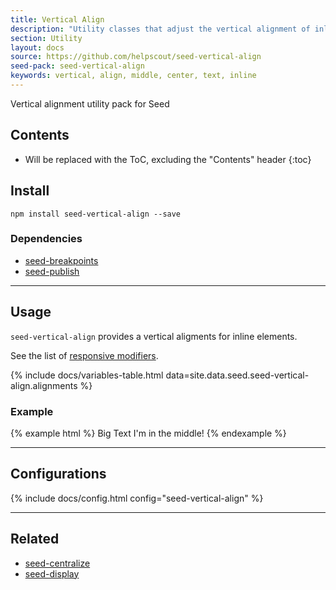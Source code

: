 ```yaml
---
title: Vertical Align
description: "Utility classes that adjust the vertical alignment of inline elements."
section: Utility
layout: docs
source: https://github.com/helpscout/seed-vertical-align
seed-pack: seed-vertical-align
keywords: vertical, align, middle, center, text, inline
---
```


Vertical alignment utility pack for Seed

## Contents

* Will be replaced with the ToC, excluding the "Contents" header
{:toc}

## Install

```
npm install seed-vertical-align --save
```


### Dependencies

* [seed-breakpoints](/seed/packs/seed-breakpoints)
* [seed-publish](/seed/packs/seed-publish)



---


## Usage

`seed-vertical-align` provides a vertical aligments for inline elements.

See the list of [responsive modifiers](/seed/packs/seed-breakpoints/#responsive-modifiers).

{% include docs/variables-table.html data=site.data.seed.seed-vertical-align.alignments %}

### Example

{% example html %}
<span class="u-va-middle tx-h1">Big Text</span>
<span>I'm in the middle!</span>
{% endexample %}



---



## Configurations

{% include docs/config.html config="seed-vertical-align" %}



---



## Related

* [seed-centralize](/seed/packs/seed-centralize)
* [seed-display](/seed/packs/seed-display)
